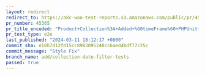 ```yaml
---
layout: redirect
redirect_to: https://a8c-woo-test-reports.s3.amazonaws.com/public/pr/45365/e2e/index.html
pr_number: 45365
pr_title_encoded: "Product+Collection%3A+Added+%60timeFrame%60+PHPUnit+Tests"
pr_test_type: e2e
last_published: "2024-03-11 18:12:17 +0000"
commit_sha: e18b7d12fd15cc8983095240cc6aed4bdf77c25c
commit_message: "Style Fix"
branch_name: add/collection-date-filter-tests
passed: true
---
```

